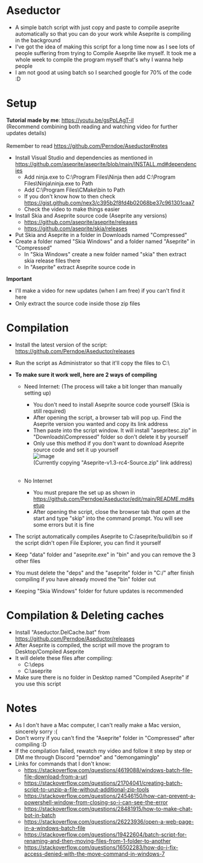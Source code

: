 # Aseductor
- A simple batch script with just copy and paste to compile aseprite automatically so that you can do your work while Aseprite is compiling in the background
- I've got the idea of making this script for a long time now as I see lots of people suffering from trying to Compile Aseprite like myself. It took me a whole week to compile the program myself that's why I wanna help people
- I am not good at using batch so I searched google for 70% of the code :D

# Setup

**Tutorial made by me**: https://youtu.be/gsPpLAgT-iI 
<br>
(Recommend combining both reading and watching video for further updates details)
<br>
<br>Remember to read https://github.com/Perndoe/Aseductor#notes

- Install Visual Studio and dependencies as mentioned in https://github.com/aseprite/aseprite/blob/main/INSTALL.md#dependencies
  + Add ninja.exe to C:\Program Files\Ninja then add C:\Program Files\Ninja\ninja.exe to Path
  + Add C:\Program Files\CMake\bin to Path
  + If you don't know how to then check https://gist.github.com/nex3/c395b2f8fd4b02068be37c961301caa7
  + Check the video to make things easier
- Install Skia and Aseprite source code (Aseprite any versions)
  + https://github.com/aseprite/aseprite/releases
  + https://github.com/aseprite/skia/releases
- Put Skia and Aseprite in a folder in Downloads named "Compressed"
- Create a folder named "Skia Windows" and a folder named "Aseprite" in "Compressed"
  + In "Skia Windows" create a new folder named "skia" then extract skia release files there
  + In "Aseprite" extract Aseprite source code in

**Important**
- I'll make a video for new updates (when I am free) if you can't find it here
- Only extract the source code inside those zip files

# Compilation
- Install the latest version of the script: https://github.com/Perndoe/Aseductor/releases
- Run the script as Administrator so that it'll copy the files to C:\\
- **To make sure it work well, here are 2 ways of compiling**
  - Need Internet: (The process will take a bit longer than manually setting up)
    + You don't need to install Aseprite source code yourself (Skia is still required)
    + After opening the script, a browser tab will pop up. Find the Aseprite version you wanted and copy its link address
    + Then paste into the script window. It will install "asepritesc.zip" in "Downloads\Compressed" folder so don't delete it by yourself
    + Only use this method if you don't want to download Aseprite source code and set it up yourself
    <br> ![image](https://github.com/Perndoe/Aseductor/assets/81963564/48c0c6af-b4ae-441a-9a52-0c0fd617ce68) 
    <br> (Currently copying "Aseprite-v1.3-rc4-Source.zip" link address)
    <br>
    
  - No Internet
    + You must prepare the set up as shown in https://github.com/Perndoe/Aseductor/edit/main/README.md#setup
    + After opening the script, close the browser tab that open at the start and type "skip" into the command prompt. You will see some errors but it is fine

- The script automatically compiles Aseprite to C:/aseprite/build/bin so if the script didn't open File Explorer, you can find it yourself
- Keep "data" folder and "aseprite.exe" in "bin" and you can remove the 3 other files
- You must delete the "deps" and the "aseprite" folder in "C:/" after finish compiling if you have already moved the "bin" folder out
- Keeping "Skia Windows" folder for future updates is recommended

# Compilation & Deleting caches
- Install "Aseductor.DelCache.bat" from https://github.com/Perndoe/Aseductor/releases
- After Aseprite is compiled, the script will move the program to Desktop/Compiled Aseprite
- It will delete these files after compiling:
  + C:\deps
  + C:\aseprite
- Make sure there is no folder in Desktop named "Compiled Aseprite" if you use this script

# Notes
- As I don't have a Mac computer, I can't really make a Mac version, sincerely sorry :(
- Don't worry if you can't find the "Aseprite" folder in "Compressed" after compiling :D
- If the compilation failed, rewatch my video and follow it step by step or DM me through Discord "perndoe" and "demongaminglp"
- Links for commands that I don't know: 
  + https://stackoverflow.com/questions/4619088/windows-batch-file-file-download-from-a-url
  + https://stackoverflow.com/questions/21704041/creating-batch-script-to-unzip-a-file-without-additional-zip-tools
  + https://stackoverflow.com/questions/24546150/how-can-prevent-a-powershell-window-from-closing-so-i-can-see-the-error
  + https://stackoverflow.com/questions/28481915/how-to-make-chat-bot-in-batch
  + https://stackoverflow.com/questions/26223936/open-a-web-page-in-a-windows-batch-file
  + https://stackoverflow.com/questions/19422604/batch-script-for-renaming-and-then-moving-files-from-1-folder-to-another
  + https://stackoverflow.com/questions/16502283/how-do-i-fix-access-denied-with-the-move-command-in-windows-7
